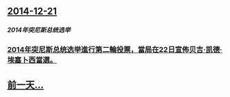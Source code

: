 ## [2014-12-21](/zh/news/2014/12/21/index.md)

##### 2014年突尼斯总统选举
### [2014年突尼斯总统选举進行第二輪投票，當局在22日宣佈贝吉·凯德·埃塞卜西當選。 ](/zh/news/2014/12/21/2014年突尼斯总统选举進行第二輪投票-當局在22日宣佈贝吉-凯德-埃塞卜西當選.md)
## [前一天...](/zh/news/2014/12/20/index.md)

